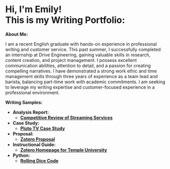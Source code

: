 <h1>Hi, I'm Emily! <br/><a 
<h2>This is my Writing Portfolio:</h2>

<b>About Me:</b>

I am a recent English graduate with hands-on experience in professional writing and customer service. This past summer, I successfully completed an internship at Drive Engineering, gaining valuable skills in research, content creation, and project management. I possess excellent communication abilities, attention to detail, and a passion for creating compelling narratives. I have demonstrated a strong work ethic and time management skills through three years of experience as a team lead and barista, balancing part-time work with academic commitments. I am seeking to leverage my writing expertise and customer-focused experience in a professional environment.

<b>Writing Samples:<b>
- <b>Analysis Report:</b>
  - [Competitive Review of Streaming Services](https://github.com/emilysuranie/CompetitiveReview)
- <b>Case Study:</b>
  - [Pluto TV Case Study](https://github.com/emilysuranie/PlutoTVCaseStudy)
- <b>Proposal:</b>
  - [Zotero Proposal](https://github.com/emilysuranie/ZoteroProposal)
- <b>Instructional Guide:</b>
  - [Zotero Homepage for Temple University](https://github.com/emilysuranie/ZoteroHomepage)
- <b>Python:</b>
  - [Rolling Dice Code](https://github.com/emilysuranie/DiceLab)
<!--

